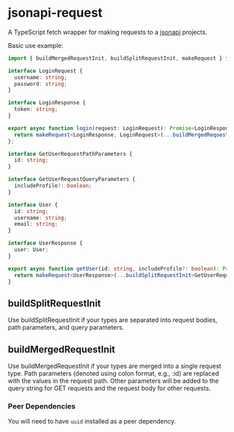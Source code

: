 # jsonapi-request
A TypeScript fetch wrapper for making requests to a [jsonapi](https://github.com/pentops/jsonapi) projects.

Basic use example:

```ts
import { buildMergedRequestInit, buildSplitRequestInit, makeRequest } from '@pentops/jsonapi-request';

interface LoginRequest {
  username: string;
  password: string;
}

interface LoginResponse {
  token: string;
}

export async function login(request: LoginRequest): Promise<LoginResponse> {
  return makeRequest<LoginResponse, LoginRequest>(...buildMergedRequestInit('POST', '/api/v1', '/login', request));
};

interface GetUserRequestPathParameters {
  id: string;
}

interface GetUserRequestQueryParameters {
  includeProfile?: boolean;
}

interface User {
  id: string;
  username: string;
  email: string;
}

interface UserResponse {
  user: User;
}

export async function getUser(id: string, includeProfile?: boolean): Promise<UserResponse> {
  return makeRequest<UserResponse>(...buildSplitRequestInit<GetUserRequestPathParameters, GetUserRequestQueryParameters>('GET', '/api/v1', '/users/:id', { id }, { includeProfile }));
}
```

## buildSplitRequestInit
Use buildSplitRequestInit if your types are separated into request bodies, path parameters, and query parameters.

## buildMergedRequestInit
Use buildMergedRequestInit if your types are merged into a single request type. Path parameters (denoted using colon format, e.g., :id) are replaced with the values in the request path.
Other parameters will be added to the query string for GET requests and the request body for other requests.

### Peer Dependencies
You will need to have `uuid` installed as a peer dependency.
